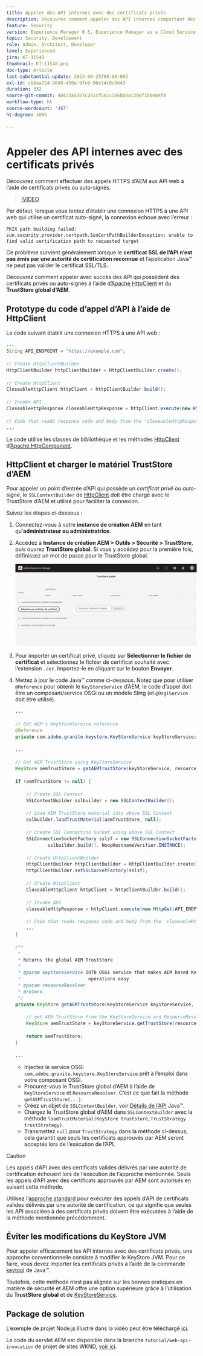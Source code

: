 ```yaml
---
title: Appeler des API internes avec des certificats privés
description: Découvrez comment appeler des API internes comportant des certificats privés ou auto-signés.
feature: Security
version: Experience Manager 6.5, Experience Manager as a Cloud Service
topic: Security, Development
role: Admin, Architect, Developer
level: Experienced
jira: KT-11548
thumbnail: KT-11548.png
doc-type: Article
last-substantial-update: 2023-08-25T00:00:00Z
exl-id: c88aa724-9680-450a-9fe8-96e14c0c6643
duration: 332
source-git-commit: 48433a5367c281cf5a1c106b08a1306f1b0e8ef4
workflow-type: ht
source-wordcount: '467'
ht-degree: 100%

---
```


# Appeler des API internes avec des certificats privés

Découvrez comment effectuer des appels HTTPS d’AEM aux API web à l’aide de certificats privés ou auto-signés.

>[!VIDEO](https://video.tv.adobe.com/v/3424853?quality=12&learn=on)

Par défaut, lorsque vous tentez d’établir une connexion HTTPS à une API web qui utilise un certificat auto-signé, la connexion échoue avec l’erreur :

```
PKIX path building failed: sun.security.provider.certpath.SunCertPathBuilderException: unable to find valid certification path to requested target
```

Ce problème survient généralement lorsque le **certificat SSL de l’API n’est pas émis par une autorité de certification reconnue** et l’application Java™ ne peut pas valider le certificat SSL/TLS.

Découvrez comment appeler avec succès des API qui possèdent des certificats privés ou auto-signés à l’aide d’[Apache HttpClient](https://hc.apache.org/httpcomponents-client-4.5.x/index.html) et du **TrustStore global d’AEM**.


## Prototype du code d’appel d’API à l’aide de HttpClient

Le code suivant établit une connexion HTTPS à une API web :

```java
...
String API_ENDPOINT = "https://example.com";

// Create HttpClientBuilder
HttpClientBuilder httpClientBuilder = HttpClientBuilder.create();

// Create HttpClient
CloseableHttpClient httpClient = httpClientBuilder.build();

// Invoke API
CloseableHttpResponse closeableHttpResponse = httpClient.execute(new HttpGet(API_ENDPOINT));

// Code that reads response code and body from the 'closeableHttpResponse' object
...
```

Le code utilise les classes de bibliothèque et les méthodes [HttpClient](https://hc.apache.org/httpcomponents-client-4.5.x/index.html) d’[Apache HttpComponent](https://hc.apache.org/).


## HttpClient et charger le matériel TrustStore d’AEM

Pour appeler un point d’entrée d’API qui possède un _certificat privé ou auto-signé_, le `SSLContextBuilder` de [HttpClient](https://hc.apache.org/httpcomponents-client-4.5.x/index.html) doit être chargé avec le TrustStore d’AEM et utilisé pour faciliter la connexion.

Suivez les étapes ci-dessous :

1. Connectez-vous à votre **instance de création AEM** en tant qu’**administrateur ou administratrice**.
1. Accédez à **Instance de création AEM > Outils > Sécurité > TrustStore**, puis ouvrez **TrustStore global**. Si vous y accédez pour la première fois, définissez un mot de passe pour le TrustStore global.

   ![TrustStore global.](assets/internal-api-call/global-trust-store.png)

1. Pour importer un certificat privé, cliquez sur **Sélectionner le fichier de certificat** et sélectionnez le fichier de certificat souhaité avec l’extension `.cer`. Importez-le en cliquant sur le bouton **Envoyer**.

1. Mettez à jour le code Java™ comme ci-dessous. Notez que pour utiliser `@Reference` pour obtenir le `KeyStoreService` d’AEM, le code d’appel doit être un composant/service OSGi ou un modèle Sling (et `@OsgiService` doit être utilisé).

   ```java
   ...
   
   // Get AEM's KeyStoreService reference
   @Reference
   private com.adobe.granite.keystore.KeyStoreService keyStoreService;
   
   ...
   
   // Get AEM TrustStore using KeyStoreService
   KeyStore aemTrustStore = getAEMTrustStore(keyStoreService, resourceResolver);
   
   if (aemTrustStore != null) {
   
       // Create SSL Context
       SSLContextBuilder sslbuilder = new SSLContextBuilder();
   
       // Load AEM TrustStore material into above SSL Context
       sslbuilder.loadTrustMaterial(aemTrustStore, null);
   
       // Create SSL Connection Socket using above SSL Context
       SSLConnectionSocketFactory sslsf = new SSLConnectionSocketFactory(
               sslbuilder.build(), NoopHostnameVerifier.INSTANCE);
   
       // Create HttpClientBuilder
       HttpClientBuilder httpClientBuilder = HttpClientBuilder.create();
       httpClientBuilder.setSSLSocketFactory(sslsf);
   
       // Create HttpClient
       CloseableHttpClient httpClient = httpClientBuilder.build();
   
       // Invoke API
       closeableHttpResponse = httpClient.execute(new HttpGet(API_ENDPOINT));
   
       // Code that reads response code and body from the 'closeableHttpResponse' object
       ...
   } 
   
   /**
    * 
    * Returns the global AEM TrustStore
    * 
    * @param keyStoreService OOTB OSGi service that makes AEM based KeyStore
    *                         operations easy.
    * @param resourceResolver
    * @return
    */
   private KeyStore getAEMTrustStore(KeyStoreService keyStoreService, ResourceResolver resourceResolver) {
   
       // get AEM TrustStore from the KeyStoreService and ResourceResolver
       KeyStore aemTrustStore = keyStoreService.getTrustStore(resourceResolver);
   
       return aemTrustStore;
   }
   
   ...
   ```

   * Injectez le service OSGi `com.adobe.granite.keystore.KeyStoreService` prêt à l’emploi dans votre composant OSGi.
   * Procurez-vous le TrustStore global d’AEM à l’aide de `KeyStoreService` et `ResourceResolver`. C’est ce que fait la méthode `getAEMTrustStore(...)`.
   * Créez un objet de `SSLContextBuilder`, voir [Détails de l’API](https://javadoc.io/static/org.apache.httpcomponents/httpcore/4.4.8/index.html?org/apache/http/ssl/SSLContextBuilder.html) Java™.
   * Chargez le TrustStore global d’AEM dans `SSLContextBuilder` avec la méthode `loadTrustMaterial(KeyStore truststore,TrustStrategy trustStrategy)`.
   * Transmettez `null` pour `TrustStrategy` dans la méthode ci-dessus, cela garantit que seuls les certificats approuvés par AEM seront acceptés lors de l’exécution de l’API.


>[!CAUTION]
>
>Les appels d’API avec des certificats valides délivrés par une autorité de certification échouent lors de l’exécution de l’approche mentionnée. Seuls les appels d’API avec des certificats approuvés par AEM sont autorisés en suivant cette méthode.
>
>Utilisez l’[approche standard](#prototypical-api-invocation-code-using-httpclient) pour exécuter des appels d’API de certificats valides délivrés par une autorité de certification, ce qui signifie que seules les API associées à des certificats privés doivent être exécutées à l’aide de la méthode mentionnée précédemment.

## Éviter les modifications du KeyStore JVM

Pour appeler efficacement les API internes avec des certificats privés, une approche conventionnelle consiste à modifier le KeyStore JVM. Pour ce faire, vous devez importer les certificats privés à l’aide de la commande [keytool](https://docs.oracle.com/en/java/javase/11/tools/keytool.html#GUID-5990A2E4-78E3-47B7-AE75-6D1826259549) de Java™.

Toutefois, cette méthode n’est pas alignée sur les bonnes pratiques en matière de sécurité et AEM offre une option supérieure grâce à l’utilisation du **TrustStore global** et de [KeyStoreService](https://javadoc.io/doc/com.adobe.aem/aem-sdk-api/latest/com/adobe/granite/keystore/KeyStoreService.html).


## Package de solution

L’exemple de projet Node.js illustré dans la vidéo peut être téléchargé [ici](assets/internal-api-call/REST-APIs.zip).

Le code du servlet AEM est disponible dans la branche `tutorial/web-api-invocation` de projet de sites WKND, [voir ici](https://github.com/adobe/aem-guides-wknd/tree/tutorial/web-api-invocation/core/src/main/java/com/adobe/aem/guides/wknd/core/servlets).
